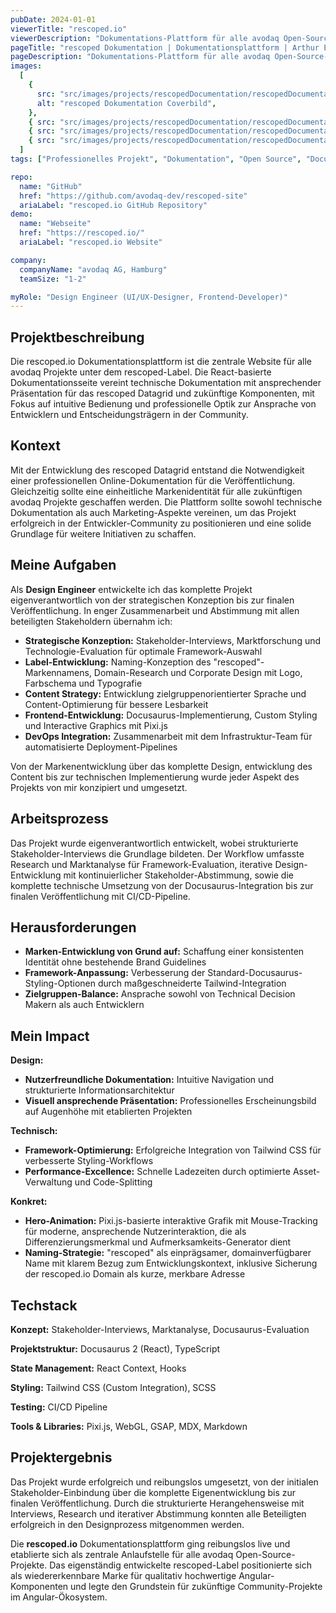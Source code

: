 ```yaml
---
pubDate: 2024-01-01
viewerTitle: "rescoped.io"
viewerDescription: "Dokumentations-Plattform für alle avodaq Open-Source-Projekte"
pageTitle: "rescoped Dokumentation | Dokumentationsplattform | Arthur Ersosi"
pageDescription: "Dokumentations-Plattform für alle avodaq Open-Source-Projekte"
images:
  [
    {
      src: "src/images/projects/rescopedDocumentation/rescopedDocumentation-cover.webp",
      alt: "rescoped Dokumentation Coverbild",
    },
    { src: "src/images/projects/rescopedDocumentation/rescopedDocumentation-01.webp", alt: "Hero-Bereich" },
    { src: "src/images/projects/rescopedDocumentation/rescopedDocumentation-02.webp", alt: "Dokumentation" },
    { src: "src/images/projects/rescopedDocumentation/rescopedDocumentation-03.webp", alt: "Nachrichten-Seite" },
  ]
tags: ["Professionelles Projekt", "Dokumentation", "Open Source", "Docusaurus", "React", "Frontend-Entwicklung"]

repo:
  name: "GitHub"
  href: "https://github.com/avodaq-dev/rescoped-site"
  ariaLabel: "rescoped.io GitHub Repository"
demo:
  name: "Webseite"
  href: "https://rescoped.io/"
  ariaLabel: "rescoped.io Website"

company:
  companyName: "avodaq AG, Hamburg"
  teamSize: "1-2"

myRole: "Design Engineer (UI/UX-Designer, Frontend-Developer)"
---
```


## Projektbeschreibung

Die rescoped.io Dokumentationsplattform ist die zentrale Website für alle avodaq Projekte unter dem rescoped-Label. Die
React-basierte Dokumentationsseite vereint technische Dokumentation mit ansprechender Präsentation für das rescoped
Datagrid und zukünftige Komponenten, mit Fokus auf intuitive Bedienung und professionelle Optik zur Ansprache von
Entwicklern und Entscheidungsträgern in der Community.

## Kontext

Mit der Entwicklung des rescoped Datagrid entstand die Notwendigkeit einer professionellen Online-Dokumentation für die
Veröffentlichung. Gleichzeitig sollte eine einheitliche Markenidentität für alle zukünftigen avodaq Projekte geschaffen
werden. Die Plattform sollte sowohl technische Dokumentation als auch Marketing-Aspekte vereinen, um das Projekt
erfolgreich in der Entwickler-Community zu positionieren und eine solide Grundlage für weitere Initiativen zu schaffen.

## Meine Aufgaben

Als **Design Engineer** entwickelte ich das komplette Projekt eigenverantwortlich von der strategischen Konzeption bis
zur finalen Veröffentlichung. In enger Zusammenarbeit und Abstimmung mit allen beteiligten Stakeholdern übernahm ich:

- **Strategische Konzeption:** Stakeholder-Interviews, Marktforschung und Technologie-Evaluation für optimale
  Framework-Auswahl
- **Label-Entwicklung:** Naming-Konzeption des "rescoped"-Markennamens, Domain-Research und Corporate Design mit Logo,
  Farbschema und Typografie
- **Content Strategy:** Entwicklung zielgruppenorientierter Sprache und Content-Optimierung für bessere Lesbarkeit
- **Frontend-Entwicklung:** Docusaurus-Implementierung, Custom Styling und Interactive Graphics mit Pixi.js
- **DevOps Integration:** Zusammenarbeit mit dem Infrastruktur-Team für automatisierte Deployment-Pipelines

Von der Markenentwicklung über das komplette Design, entwicklung des Content bis zur technischen Implementierung wurde
jeder Aspekt des Projekts von mir konzipiert und umgesetzt.

## Arbeitsprozess

Das Projekt wurde eigenverantwortlich entwickelt, wobei strukturierte Stakeholder-Interviews die Grundlage bildeten. Der
Workflow umfasste Research und Marktanalyse für Framework-Evaluation, iterative Design-Entwicklung mit kontinuierlicher
Stakeholder-Abstimmung, sowie die komplette technische Umsetzung von der Docusaurus-Integration bis zur finalen
Veröffentlichung mit CI/CD-Pipeline.

## Herausforderungen

- **Marken-Entwicklung von Grund auf:** Schaffung einer konsistenten Identität ohne bestehende Brand Guidelines
- **Framework-Anpassung:** Verbesserung der Standard-Docusaurus-Styling-Optionen durch maßgeschneiderte
  Tailwind-Integration
- **Zielgruppen-Balance:** Ansprache sowohl von Technical Decision Makern als auch Entwicklern

## Mein Impact

**Design:**

- **Nutzerfreundliche Dokumentation:** Intuitive Navigation und strukturierte Informationsarchitektur
- **Visuell ansprechende Präsentation:** Professionelles Erscheinungsbild auf Augenhöhe mit etablierten Projekten

**Technisch:**

- **Framework-Optimierung:** Erfolgreiche Integration von Tailwind CSS für verbesserte Styling-Workflows
- **Performance-Excellence:** Schnelle Ladezeiten durch optimierte Asset-Verwaltung und Code-Splitting

**Konkret:**

- **Hero-Animation:** Pixi.js-basierte interaktive Grafik mit Mouse-Tracking für moderne, ansprechende
  Nutzerinteraktion, die als Differenzierungsmerkmal und Aufmerksamkeits-Generator dient
- **Naming-Strategie:** "rescoped" als einprägsamer, domainverfügbarer Name mit klarem Bezug zum Entwicklungskontext,
  inklusive Sicherung der rescoped.io Domain als kurze, merkbare Adresse

## Techstack

**Konzept:** Stakeholder-Interviews, Marktanalyse, Docusaurus-Evaluation

**Projektstruktur:** Docusaurus 2 (React), TypeScript

**State Management:** React Context, Hooks

**Styling:** Tailwind CSS (Custom Integration), SCSS

**Testing:** CI/CD Pipeline

**Tools & Libraries:** Pixi.js, WebGL, GSAP, MDX, Markdown

## Projektergebnis

Das Projekt wurde erfolgreich und reibungslos umgesetzt, von der initialen Stakeholder-Einbindung über die komplette
Eigenentwicklung bis zur finalen Veröffentlichung. Durch die strukturierte Herangehensweise mit Interviews, Research und
iterativer Abstimmung konnten alle Beteiligten erfolgreich in den Designprozess mitgenommen werden.

Die **rescoped.io** Dokumentationsplattform ging reibungslos live und etablierte sich als zentrale Anlaufstelle für alle
avodaq Open-Source-Projekte. Das eigenständig entwickelte rescoped-Label positionierte sich als wiedererkennbare Marke
für qualitativ hochwertige Angular-Komponenten und legte den Grundstein für zukünftige Community-Projekte im
Angular-Ökosystem.
